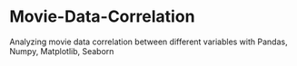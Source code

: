 # Movie-Data-Correlation

Analyzing movie data correlation between different variables with Pandas, Numpy, Matplotlib, Seaborn

